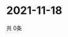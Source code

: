 # 2021-11-18
  共 0条

  <!-- BEGIN -->
  <!-- 最后更新时间Thu Nov 18 2021 00:18:25 GMT+0000 (Coordinated Universal Time) -->
  
  <!-- END -->
  
  